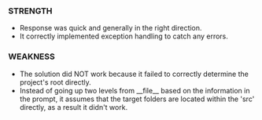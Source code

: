 ### STRENGTH

- Response was quick and generally in the right direction.
- It correctly implemented exception handling to catch any errors.

### WEAKNESS

- The solution did NOT work because it failed to correctly determine the project's root directly.
- Instead of going up two levels from \_\_file\_\_ based on the information in the prompt, it assumes that the target folders are located within the 'src' directly, as a result it didn't work.
